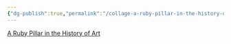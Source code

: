 ```yaml
---
{"dg-publish":true,"permalink":"/collage-a-ruby-pillar-in-the-history-of-art/","tags":["c/red","c/number","c/jewel","c/kanyer-art-collection","c/passage","c/abstract"],"created":"2024-01-03T16:39:22.751-05:00","updated":"2024-01-03T16:40:26.936-05:00"}
---
```



[A Ruby Pillar in the History of Art](https://www.instagram.com/p/CI3nIrxhf3k/)
